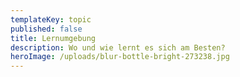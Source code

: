 ```yaml
---
templateKey: topic
published: false
title: Lernumgebung
description: Wo und wie lernt es sich am Besten?
heroImage: /uploads/blur-bottle-bright-273238.jpg
---
```


